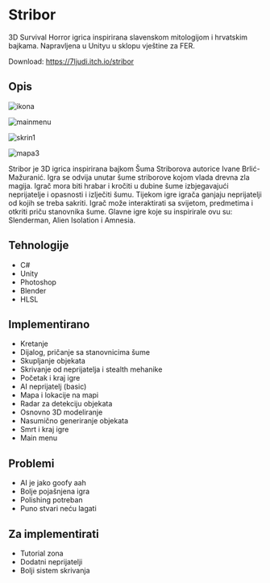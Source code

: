 # Stribor
3D Survival Horror igrica inspirirana slavenskom mitologijom i hrvatskim bajkama. Napravljena u Unityu u sklopu vještine za FER.

Download: https://7ljudi.itch.io/stribor

## Opis
![ikona](https://github.com/user-attachments/assets/e451e24e-f0dc-4f31-ac95-fcc265ccb992)

![mainmenu](https://github.com/user-attachments/assets/631736b0-e2aa-4fdf-bff2-7e700dfef2fc)

![skrin1](https://github.com/user-attachments/assets/fe8c18b0-8133-4f40-bde1-ecf9fbb02931)

![mapa3](https://github.com/user-attachments/assets/fb923050-1dd5-4d5d-8c0f-6587d4739b0a)


Stribor je 3D igrica inspirirana bajkom Šuma Striborova autorice Ivane Brlić-Mažuranić. Igra se odvija unutar šume striborove kojom vlada drevna zla magija. Igrač mora biti hrabar i kročiti u dubine šume izbjegavajući neprijatelje i opasnosti i izlječiti šumu.
Tijekom igre igrača ganjaju neprijatelji od kojih se treba sakriti. Igrač može interaktirati sa svijetom, predmetima i otkriti priču stanovnika šume.
Glavne igre koje su inspirirale ovu su: Slenderman, Alien Isolation i Amnesia.
## Tehnologije
- C#
- Unity
- Photoshop
- Blender
- HLSL
## Implementirano
- Kretanje
- Dijalog, pričanje sa stanovnicima šume
- Skupljanje objekata
- Skrivanje od neprijatelja i stealth mehanike
- Početak i kraj igre
- AI neprijatelj (basic)
- Mapa i lokacije na mapi
- Radar za detekciju objekata
- Osnovno 3D modeliranje
- Nasumično generiranje objekata
- Smrt i kraj igre
- Main menu
## Problemi
- AI je jako goofy aah
- Bolje pojašnjena igra
- Polishing potreban
- Puno stvari neću lagati
## Za implementirati
- Tutorial zona
- Dodatni neprijatelji
- Bolji sistem skrivanja
